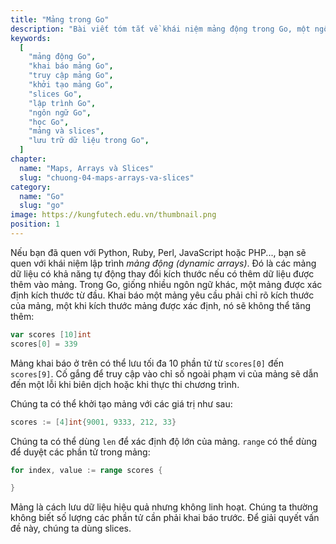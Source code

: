 ```yaml
---
title: "Mảng trong Go"
description: "Bài viết tóm tắt về khái niệm mảng động trong Go, một ngôn ngữ lập trình. Trong Go, mảng được khai báo với kích thước cố định từ đầu và không thể thay đổi. Bài viết giới thiệu cách khai báo, truy cập và khởi tạo mảng. Ngoài ra, bài viết cũng đề cập đến sự hạn chế của mảng và giới thiệu đến khái niệm slices - một cách linh hoạt hơn để lưu trữ dữ liệu."
keywords:
  [
    "mảng động Go",
    "khai báo mảng Go",
    "truy cập mảng Go",
    "khởi tạo mảng Go",
    "slices Go",
    "lập trình Go",
    "ngôn ngữ Go",
    "học Go",
    "mảng và slices",
    "lưu trữ dữ liệu trong Go",
  ]
chapter:
  name: "Maps, Arrays và Slices"
  slug: "chuong-04-maps-arrays-va-slices"
category:
  name: "Go"
  slug: "go"
image: https://kungfutech.edu.vn/thumbnail.png
position: 1
---
```


Nếu bạn đã quen với Python, Ruby, Perl, JavaScript hoặc PHP..., bạn sẽ quen với khái niệm lập trình _mảng động (dynamic arrays)_. Đó là các mảng dữ liệu có khả năng tự động thay đổi kích thước nếu có thêm dữ liệu được thêm vào mảng. Trong Go, giống nhiều ngôn ngữ khác, một mảng được xác định kích thước từ đầu. Khai báo một mảng yêu cầu phải chỉ rõ kích thước của mảng, một khi kích thước mảng được xác định, nó sẽ không thể tăng thêm:

```go
var scores [10]int
scores[0] = 339
```

Mảng khai báo ở trên có thể lưu tối đa 10 phần tử từ `scores[0]` đến `scores[9]`. Cố gắng để truy cập vào chỉ số ngoài phạm vi của mảng sẽ dẫn đến một lỗi khi biên dịch hoặc khi thực thi chương trình.

Chúng ta có thể khởi tạo mảng với các giá trị như sau:

```go
scores := [4]int{9001, 9333, 212, 33}
```

Chúng ta có thể dùng `len` để xác định độ lớn của mảng. `range` có thể dùng để duyệt các phần tử trong mảng:

```go
for index, value := range scores {

}
```

Mảng là cách lưu dữ liệu hiệu quả nhưng không linh hoạt. Chúng ta thường không biết số lượng các phần tử cần phải khai báo trước. Để giải quyết vấn đề này, chúng ta dùng slices.

